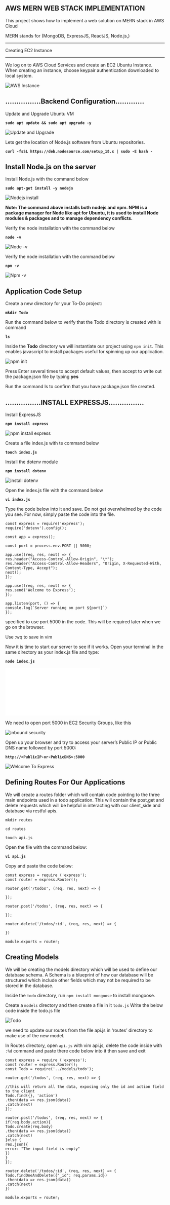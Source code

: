 ## AWS MERN WEB STACK IMPLEMENTATION

 This project shows how to implement a web solution on MERN stack in AWS Cloud

 MERN stands for (MongoDB, ExpressJS, ReactJS, Node.js,)

---
Creating EC2 Instance

---

We log on to AWS Cloud Services and create an EC2 Ubuntu Instance. When creating an instance, choose keypair authentication downloaded to local system.

![AWS Instance](./Images/Aws%20instance.PNG)

## ................Backend Configuration.............

Update and Upgrade Ubuntu VM

**`sudo apt update && sudo apt upgrade -y`**

![Update and Upgrade](./Images/Update%20and%20Upgrade.PNG)

Lets get the location of Node.js software from Ubuntu repositories.

**`curl -fsSL https://deb.nodesource.com/setup_18.x | sudo -E bash -`**

## **Install Node.js on the server**

Install Node.js with the command below

**`sudo apt-get install -y nodejs`**

![Nodejs install](./Images/Install%20nodejs.PNG)

**Note: The command above installs both nodejs and npm. NPM is a package manager for Node like apt for Ubuntu, it is used to install Node modules & packages and to manage dependency conflicts.**


Verify the node installation with the command below

**`node -v`**

![Node -v](./Images/node%20-v.PNG)


Verify the node installation with the command below

**`npm -v`**

![Npm -v](./Images/mpm%20-v.PNG)


## **Application Code Setup**

Create a new directory for your To-Do project:

**`mkdir Todo`**

Run the command below to verify that the Todo directory is created with ls command

**`ls`**

Inside the **Todo** directory we will instantiate our project using `npm init`. This enables javascript to install packages useful for spinning up our application.


![npm init](./Images/npm%20init.PNG)

Press Enter several times to accept default values, then accept to write out the package.json file by typing **yes**

Run the command ls to confirm that you have package.json file created.



## ................INSTALL EXPRESSJS................

Install ExpressJS

**`npm install express`**


![npm install express](./Images/install%20express.PNG)

Create a file index.js with te command below

**`touch index.js`**

Install the dotenv module

**`npm install dotenv`**

![install dotenv](./Images/dotenv%20install.PNG)

 
Open the index.js file with the command below

**`vi index.js`**

 
 Type the code below into it and save. Do not get overwhelmed by the code you see. For now, simply paste the code into the file.


```
const express = require('express');
require('dotenv').config();

const app = express();

const port = process.env.PORT || 5000;

app.use((req, res, next) => {
res.header("Access-Control-Allow-Origin", "\*");
res.header("Access-Control-Allow-Headers", "Origin, X-Requested-With, Content-Type, Accept");
next();
});

app.use((req, res, next) => {
res.send('Welcome to Express');
});

app.listen(port, () => {
console.log(`Server running on port ${port}`)
});

```

specified to use port 5000 in the code. This will be required later when we go on the browser.

Use :wq to save in vim

Now it is time to start our server to see if it works. Open your terminal in the same directory as your index.js file and type:

**`node index.js`**

![node index.js](./Images/node%20index.js)

We need to open port 5000 in EC2 Security Groups, like this

![inbound security](./Images/inbound%20security%20group.PNG)

Open up your browser and try to access your server’s Public IP or Public DNS name followed by port 5000:


**`http://<PublicIP-or-PublicDNS>:5000`**

![Welcome To Express](./Images/welcome%20to%20Express.PNG)


## Defining Routes For Our Applications

We will create a routes folder which will contain code pointing to the three main endpoints used in a todo application. This will contain the post,get and delete requests which will be helpful in interacting with our client_side and database via restful apis.

```
mkdir routes

cd routes

touch api.js
```

Open the file with the command below:

**`vi api.js`**

Copy and paste the code below:

```
const express = require ('express');
const router = express.Router();

router.get('/todos', (req, res, next) => {

});

router.post('/todos', (req, res, next) => {

});

router.delete('/todos/:id', (req, res, next) => {

})

module.exports = router;
```

## Creating Models

We will be creating the models directory which will be used to define our database schema. A Schema is a blueprint of how our database will be structured which include other fields which may not be required to be stored in the database.

Inside the `todo` directory, run `npm install mongoose` to install mongoose.

Create a `models` directory and then create a file in it `todo.js` Write the below code inside the todo.js file


![Todo](./Images/todo.PNG)

we need to update our routes from the file api.js in ‘routes’ directory to make use of the new model.

In Routes directory, open `api.js` with vim api.js, delete the code inside with `:%d` command and paste there code below into it then save and exit


```
const express = require ('express');
const router = express.Router();
const Todo = require('../models/todo');

router.get('/todos', (req, res, next) => {

//this will return all the data, exposing only the id and action field to the client
Todo.find({}, 'action')
.then(data => res.json(data))
.catch(next)
});

router.post('/todos', (req, res, next) => {
if(req.body.action){
Todo.create(req.body)
.then(data => res.json(data))
.catch(next)
}else {
res.json({
error: "The input field is empty"
})
}
});

router.delete('/todos/:id', (req, res, next) => {
Todo.findOneAndDelete({"_id": req.params.id})
.then(data => res.json(data))
.catch(next)
})

module.exports = router;
```

